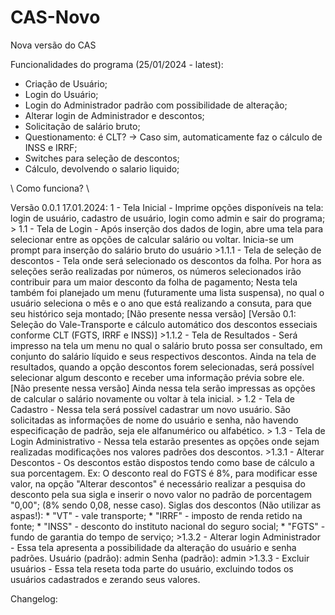# CAS-Novo
Nova versão do CAS

Funcionalidades do programa (25/01/2024 - latest): 
- Criação de Usuário;
- Login do Usuário;
- Login do Administrador padrão com possibilidade de alteração;
- Alterar login de Administrador e descontos; 
- Solicitação de salário bruto;
- Questionamento: é CLT? -> Caso sim, automaticamente faz o cálculo de INSS e IRRF;
- Switches para seleção de descontos;
- Cálculo, devolvendo o salario liquido;

\\ Como funciona? \\ 

Versão 0.0.1 17.01.2024:
1 - Tela Inicial - Imprime opções disponíveis na tela: login de usuário, cadastro de usuário, login como admin e sair do programa;
\> 1.1 - Tela de Login - Após inserção dos dados de login, abre uma tela para selecionar entre as opções de calcular salário ou voltar.
         Inicia-se um prompt para inserção do salário bruto do usuário
   \>1.1.1 - Tela de seleção de descontos - Tela onde será selecionado os descontos da folha.
            Por hora as seleções serão realizadas por números, os números selecionados irão contribuir para um maior desconto da folha de pagamento;
            Nesta tela também foi planejado um menu (futuramente uma lista suspensa), no qual o usuário seleciona o mês e o ano que está realizando a consuta, 
            para que seu histórico seja montado; [Não presente nessa versão]
            [Versão 0.1: Seleção do Vale-Transporte e cálculo automático dos descontos esseciais conforme CLT (FGTS, IRRF e INSS)]
        \>1.1.2 - Tela de Resultados  - Será impresso na tela um menu no qual o salário bruto possa ser consultado, em conjunto do salário líquido e seus respectivos descontos.
                Ainda na tela de resultados, quando a opção descontos forem selecionadas, será possível selecionar algum desconto e receber uma informação prévia sobre ele. [Não presente nessa versão]
                Ainda nessa tela serão impressas as opções de calcular o salário novamente ou voltar à tela inicial.
\> 1.2 - Tela de Cadastro - Nessa tela será possível cadastrar um novo usuário.
            São solicitadas as informações de nome do usuário e senha, não havendo especificação de padrão, seja ele alfanumérico ou alfabético.
\> 1.3 - Tela de Login Administrativo - Nessa tela estarão presentes as opções onde sejam realizadas modificações nos valores padrões dos descontos.
   \>1.3.1 - Alterar Descontos - Os descontos estão dispostos tendo como base de cálculo a sua porcentagem. Ex: O desconto real do FGTS é 8%, 
        para modificar esse valor, na opção "Alterar descontos" é necessário realizar a pesquisa do desconto pela sua sigla 
        e inserir o novo valor no padrão de porcentagem "0,00"; (8% sendo 0,08, nesse caso).
            Siglas dos descontos (Não utilizar as aspas!): 
            * "VT" - vale transporte;
            * "IRRF" - imposto de renda retido na fonte;
            * "INSS" - desconto do instituto nacional do seguro social;
            * "FGTS" - fundo de garantia do tempo de serviço;
   \>1.3.2 - Alterar login Administrador - Essa tela apresenta a possibilidade da alteração do usuário e senha padrões.
            Usuário (padrão): admin
            Senha (padrão): admin
   \>1.3.3 - Excluir usuários - Essa tela reseta toda parte do usuário, excluindo todos os usuários cadastrados e zerando seus valores.

Changelog:
